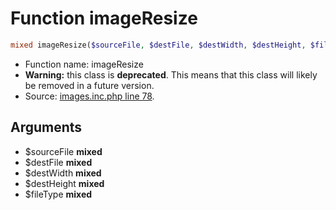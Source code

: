 Function imageResize
===========================





```php
mixed imageResize($sourceFile, $destFile, $destWidth, $destHeight, $fileType)
```

* Function name: imageResize
* **Warning:** this class is **deprecated**. This means that this class will likely be removed in a future version.
* Source: [images.inc.php line 78](https://github.com/PrestaShop/PrestaShop/blob/1.5.6.0/images.inc.php#L78).

Arguments
---------

* $sourceFile **mixed**
* $destFile **mixed**
* $destWidth **mixed**
* $destHeight **mixed**
* $fileType **mixed**

